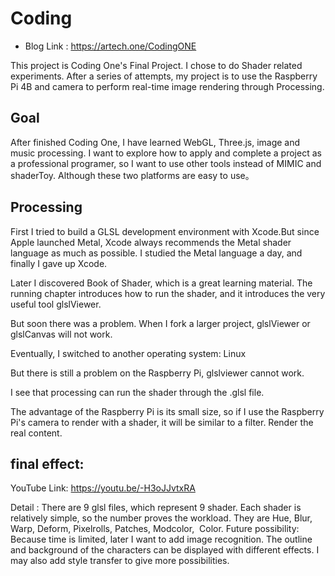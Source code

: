 # Coding

* Blog Link : https://artech.one/CodingONE 

This project is Coding One's Final Project. I chose to do Shader related experiments. After a series of attempts, my project is to use the Raspberry Pi 4B and camera to perform real-time image rendering through Processing.

## Goal ##

After finished Coding One, I have learned WebGL, Three.js, image and music processing. I want to explore how to apply and complete a project as a professional programer, so I want to use other tools instead of MIMIC and shaderToy. Although 
these two platforms are easy to use。

## Processing ##
First I tried to build a GLSL development environment with Xcode.But since Apple launched Metal, Xcode always recommends the Metal shader language as much as possible. I studied the Metal language a day, and finally I gave up Xcode.

Later I discovered Book of Shader, which is a great learning material. The running chapter introduces how to run the shader, and it introduces the very useful tool glslViewer.

But soon there was a problem. When I fork a larger project, glslViewer or glslCanvas will not work.

Eventually,  I switched to another operating system: Linux

But there is still a problem on the Raspberry Pi, glslviewer cannot work.

I see that processing can run the shader through the .glsl file.

The advantage of the Raspberry Pi is its small size, so if I use the Raspberry Pi's camera to render with a shader, it will be similar to a filter. Render the real content.

## final effect:
YouTube Link: https://youtu.be/-H3oJJvtxRA

Detail :
There are 9 glsl files, which represent 9 shader. Each shader is relatively simple, so the number proves the workload.
They are Hue, Blur, Warp, Deform, Pixelrolls, Patches, Modcolor,  Color.
Future possibility:
Because time is limited, later I want to add image recognition. The outline and background of the characters can be displayed with different effects. I may also add style transfer to give more possibilities.
